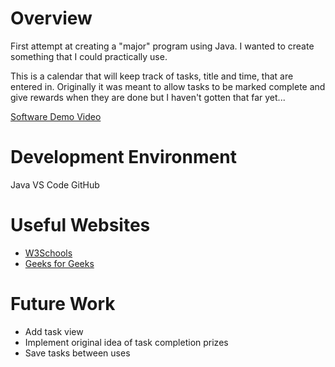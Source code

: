 # Overview

First attempt at creating a "major" program using Java. I wanted to create something that I could practically use.

This is a calendar that will keep track of tasks, title and time, that are entered in. Originally it was meant to allow tasks to be marked complete and give rewards when they are done but I haven't gotten that far yet...

[Software Demo Video](https://cdnapisec.kaltura.com/index.php/extwidget/preview/partner_id/1157612/uiconf_id/42438192/entry_id/1_6s4ddooy/embed/dynamic)

# Development Environment

Java
VS Code
GitHub

# Useful Websites

- [W3Schools](https://www.w3schools.com/java/java_intro.asp)
- [Geeks for Geeks](https://www.geeksforgeeks.org/java/introduction-to-java-swing/)

# Future Work

- Add task view
- Implement original idea of task completion prizes
- Save tasks between uses
